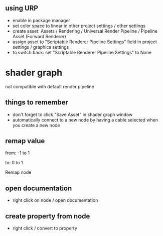 ## using URP
- enable in package manager
- set color space to linear in other project settings / other settings
- create asset: Assets / Rendering / Universal Render Pipeline / Pipeline Asset (Forward Renderer)
- assign asset to "Scriptable Renderer Pipeline Settings" field in project settings / graphics settings
- to switch back: set "Scriptable Renderer Pipeline Settings" to None

# shader graph
not compatible with default render pipeline

## things to remember
- don't forget to click "Save Asset" in shader graph window
- automatically connect to a new node by having a cable selected when you create a new node

## remap value
from: -1 to 1

to: 0 to 1

Remap node

## open documentation
- right click on node / open documentation

## create property from node
- right click / convert to property
